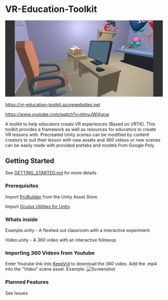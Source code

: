 # VR-Education-Toolkit

![Screenshot](https://github.com/Legorobotdude/VR-Education-Toolkit/blob/master/Images/hackil18.3.png "Screenshot")

https://vr-education-toolkit.azurewebsites.net

https://www.youtube.com/watch?v=klmyJWjXgcw

A toolkit to help educators create VR experiences (Based on VRTK).
This toolkit provides a framework as well as resources for educators to create VR lessons with. Precreated Unity scenes can be modified by content creators to suit their lesson with new assets and 360 videos or new scenes can be easily made with provided prefabs and models from Google Poly.

## Getting Started

See [GETTING_STARTED.md](GETTING_STARTED.md) for more details

### Prerequisites

Import [ProBuilder](https://assetstore.unity.com/packages/tools/modeling/probuilder-111418 "probuilder") from the Unity Asset Store.

Import [Oculus Utilities for Unity](https://developer.oculus.com/downloads/package/oculus-utilities-for-unity-5/ "oculus-utilities-for-unity-5").

### Whats inside

Example.unity - A fleshed out classroom with a interactive experiment

Video.unity - A 360 video with an interactive followup

### Importing 360 Videos from Youtube

Enter Youtube link into [KeepVid](https://keepvid.com/ "keepvid") to download the 360 video. Add the .mp4 into the "Video" scene asset.
Example:
![Screenshot](https://github.com/Legorobotdude/VR-Education-Toolkit/blob/master/Images/360cap.PNG "360 Video")

### Planned Features

See Issues
